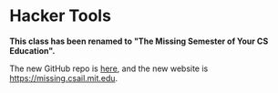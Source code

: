 # Hacker Tools

**This class has been renamed to "The Missing Semester of Your CS Education".**

The new GitHub repo is [here](https://github.com/missing-semester/missing-semester), and the new website is <https://missing.csail.mit.edu>.
